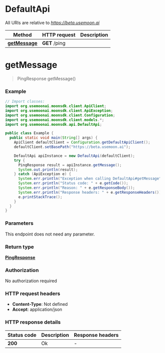 # DefaultApi

All URIs are relative to *https://beta.usemoon.ai*

| Method | HTTP request | Description |
|------------- | ------------- | -------------|
| [**getMessage**](DefaultApi.md#getMessage) | **GET** /ping |  |


<a id="getMessage"></a>
# **getMessage**
> PingResponse getMessage()



### Example
```java
// Import classes:
import org.usemoonai.moonsdk.client.ApiClient;
import org.usemoonai.moonsdk.client.ApiException;
import org.usemoonai.moonsdk.client.Configuration;
import org.usemoonai.moonsdk.client.models.*;
import org.usemoonai.moonsdk.api.DefaultApi;

public class Example {
  public static void main(String[] args) {
    ApiClient defaultClient = Configuration.getDefaultApiClient();
    defaultClient.setBasePath("https://beta.usemoon.ai");

    DefaultApi apiInstance = new DefaultApi(defaultClient);
    try {
      PingResponse result = apiInstance.getMessage();
      System.out.println(result);
    } catch (ApiException e) {
      System.err.println("Exception when calling DefaultApi#getMessage");
      System.err.println("Status code: " + e.getCode());
      System.err.println("Reason: " + e.getResponseBody());
      System.err.println("Response headers: " + e.getResponseHeaders());
      e.printStackTrace();
    }
  }
}
```

### Parameters
This endpoint does not need any parameter.

### Return type

[**PingResponse**](PingResponse.md)

### Authorization

No authorization required

### HTTP request headers

 - **Content-Type**: Not defined
 - **Accept**: application/json

### HTTP response details
| Status code | Description | Response headers |
|-------------|-------------|------------------|
| **200** | Ok |  -  |

